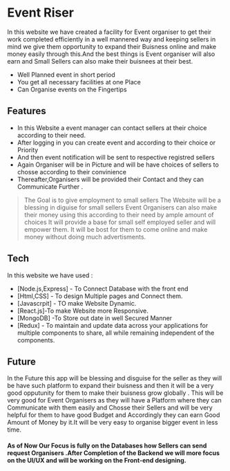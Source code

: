 # Event Riser

In this website we have created a facility for Event organiser to get their work completed efficiently in a well mannered way and keeping sellers in mind we give them opportunity to expand their Buisness online and make money easily through this.And the best things is Event organiser will also earn and Small Sellers can also make their buisnees at their best. 

- Well Planned event in short period
- You get all necessary facilities at one Place 
- Can Organise events on the Fingertips

## Features

- In this Website a event manager can contact sellers at their choice according to their need.
- After logging in you can create event and according to their choice or Priority 
- And then  event notification will be sent to respective registred sellers
- Again Organiser will be in Picture and will be have choices of sellers to chosse according to their convinience
- Thereafter,Organisers will be provided their Contact and they can Communicate Further .

> The Goal is to give employment to small sellers
> The Website will be a blessing in diguise for small sellers
> Event Organisers can also make their money using this according to their need by ample amount of choices
> It will provide a base for small self employed seller and will empower them.
> It will be bost for them to come online and make money without doing much advertisments.

## Tech
In this website we have used :

- [Node.js,Express] - To Connect Database with the front end 
- [Html,CSS] - To design Multiple pages and Connect them.
- [Javascrpit] - TO make Website Dynamic.
- [React.js]-To make Website more Responsive.
- [MongoDB] -To Store out date in well Secured Manner 
- [Redux] - To maintain and update data across your applications for multiple components to share, all while remaining independent of the components.




 

## Future
In the Future this app will be blessing and disguise for the seller as they will be have such platform to expand their buisness and then it will be a very good opputunity for them to make their buisness grow globally . This will be very good for Event Organisers as they will have a Platform where they can Communicate with them easily and Chosse their Sellers and will be very helpful for them to have good Budget and Accordingly they can earn Good Amount of Money by it.It will be very easy to organise bigger event in less time.
#### As of Now Our Focus is fully on the Databases how Sellers can send request Organisers .After Completion of the Backend we will more focus on the UI/UX and will be working on the Front-end designing. 
